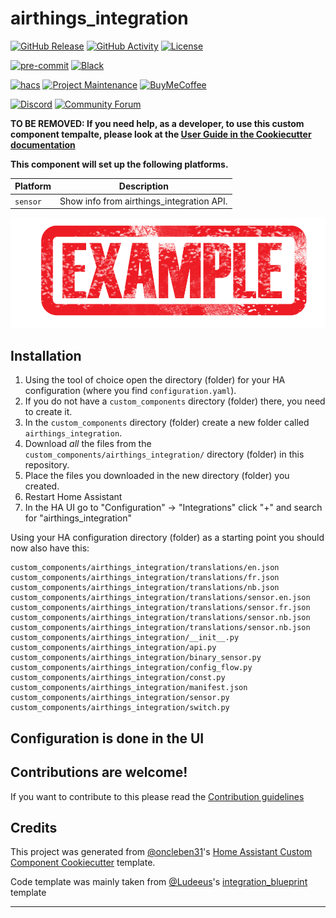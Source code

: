 # airthings_integration

[![GitHub Release][releases-shield]][releases]
[![GitHub Activity][commits-shield]][commits]
[![License][license-shield]](LICENSE)

[![pre-commit][pre-commit-shield]][pre-commit]
[![Black][black-shield]][black]

[![hacs][hacsbadge]][hacs]
[![Project Maintenance][maintenance-shield]][user_profile]
[![BuyMeCoffee][buymecoffeebadge]][buymecoffee]

[![Discord][discord-shield]][discord]
[![Community Forum][forum-shield]][forum]

**TO BE REMOVED: If you need help, as a developer, to use this custom component tempalte,
please look at the [User Guide in the Cookiecutter documentation](https://cookiecutter-homeassistant-custom-component.readthedocs.io/en/stable/quickstart.html)**

**This component will set up the following platforms.**

| Platform | Description                               |
| -------- | ----------------------------------------- |
| `sensor` | Show info from airthings_integration API. |

![example][exampleimg]

## Installation

1. Using the tool of choice open the directory (folder) for your HA configuration (where you find `configuration.yaml`).
2. If you do not have a `custom_components` directory (folder) there, you need to create it.
3. In the `custom_components` directory (folder) create a new folder called `airthings_integration`.
4. Download _all_ the files from the `custom_components/airthings_integration/` directory (folder) in this repository.
5. Place the files you downloaded in the new directory (folder) you created.
6. Restart Home Assistant
7. In the HA UI go to "Configuration" -> "Integrations" click "+" and search for "airthings_integration"

Using your HA configuration directory (folder) as a starting point you should now also have this:

```text
custom_components/airthings_integration/translations/en.json
custom_components/airthings_integration/translations/fr.json
custom_components/airthings_integration/translations/nb.json
custom_components/airthings_integration/translations/sensor.en.json
custom_components/airthings_integration/translations/sensor.fr.json
custom_components/airthings_integration/translations/sensor.nb.json
custom_components/airthings_integration/translations/sensor.nb.json
custom_components/airthings_integration/__init__.py
custom_components/airthings_integration/api.py
custom_components/airthings_integration/binary_sensor.py
custom_components/airthings_integration/config_flow.py
custom_components/airthings_integration/const.py
custom_components/airthings_integration/manifest.json
custom_components/airthings_integration/sensor.py
custom_components/airthings_integration/switch.py
```

## Configuration is done in the UI

<!---->

## Contributions are welcome!

If you want to contribute to this please read the [Contribution guidelines](CONTRIBUTING.md)

## Credits

This project was generated from [@oncleben31](https://github.com/oncleben31)'s [Home Assistant Custom Component Cookiecutter](https://github.com/oncleben31/cookiecutter-homeassistant-custom-component) template.

Code template was mainly taken from [@Ludeeus](https://github.com/ludeeus)'s [integration_blueprint][integration_blueprint] template

---

[integration_blueprint]: https://github.com/custom-components/integration_blueprint
[black]: https://github.com/psf/black
[black-shield]: https://img.shields.io/badge/code%20style-black-000000.svg?style=for-the-badge
[buymecoffee]: https://www.buymeacoffee.com/braibaud
[buymecoffeebadge]: https://img.shields.io/badge/buy%20me%20a%20coffee-donate-yellow.svg?style=for-the-badge
[commits-shield]: https://img.shields.io/github/commit-activity/y/braibaud/airthings_integration.svg?style=for-the-badge
[commits]: https://github.com/braibaud/airthings_integration/commits/main
[hacs]: https://hacs.xyz
[hacsbadge]: https://img.shields.io/badge/HACS-Custom-orange.svg?style=for-the-badge
[discord]: https://discord.gg/Qa5fW2R
[discord-shield]: https://img.shields.io/discord/330944238910963714.svg?style=for-the-badge
[exampleimg]: example.png
[forum-shield]: https://img.shields.io/badge/community-forum-brightgreen.svg?style=for-the-badge
[forum]: https://community.home-assistant.io/
[license-shield]: https://img.shields.io/github/license/braibaud/airthings_integration.svg?style=for-the-badge
[maintenance-shield]: https://img.shields.io/badge/maintainer-%40braibaud-blue.svg?style=for-the-badge
[pre-commit]: https://github.com/pre-commit/pre-commit
[pre-commit-shield]: https://img.shields.io/badge/pre--commit-enabled-brightgreen?style=for-the-badge
[releases-shield]: https://img.shields.io/github/release/braibaud/airthings_integration.svg?style=for-the-badge
[releases]: https://github.com/braibaud/airthings_integration/releases
[user_profile]: https://github.com/braibaud
